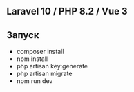 ## Laravel 10 / PHP 8.2 / Vue 3

## Запуск

- composer install
- npm install
- php artisan key:generate
- php artisan migrate
- npm run dev
